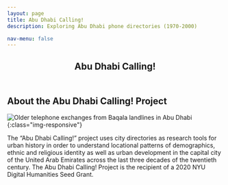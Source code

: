 ```yaml
---
layout: page
title: Abu Dhabi Calling!
description: Exploring Abu Dhabi phone directories (1970-2000) 

nav-menu: false
---
```



<!-- One -->
<section id="one">
  <div class="inner">
    <header class="major">
      <h1>Abu Dhabi Calling!</h1>
    </header>

<!-- Content -->
<h2 id="content">About the Abu Dhabi Calling! Project</h2>

![Older telephone exchanges from Baqala landlines in Abu Dhabi](https://github.com/opengulf/opengulf.github.io/blob/master/old_tel_exchanges_baqala.png){:class="img-responsive"}

<p>The “Abu Dhabi Calling!” project uses city directories as research tools for urban history in order to understand locational patterns of demographics, ethnic and religious identity as well as urban development in the capital city of the United Arab Emirates across the last three decades of the twentieth century. The Abu Dhabi Calling! Project is the recipient of a 2020 NYU Digital Humanities Seed Grant.</p>
